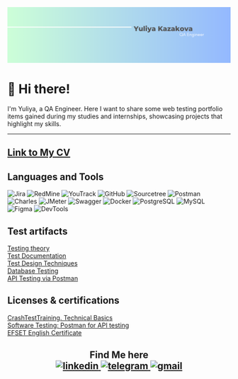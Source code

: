 [![Header](https://github.com/YuliyaKazakova66/YuliyaKazakova66/blob/main/assets/Grey%20Minimalist%20Graphic%20Designer%20Linkedin%20Banner%20(1).png)](https://www.linkedin.com/in/yulia-kazakova/)

# 👋 Hi there!
 <p>I'm Yuliya, a QA Engineer. Here I want to share some web testing portfolio items gained during my studies and internships, showcasing projects that highlight my skills.</p>

---

## [Link to My CV](https://drive.google.com/file/d/1_xBqKxzGbolyhIoi204hOFulAcsG5VVt/view?usp=sharing)

## Languages and Tools
![Jira](https://img.shields.io/badge/-Jira-black?style=for-the-badge&logo=Jira&logoColor=blue)
![RedMine](https://img.shields.io/badge/-RedMine-black?style=for-the-badge&logo=RedMine&logoColor=red)
![YouTrack](https://img.shields.io/badge/-YouTrack-black?style=for-the-badge&logo=YouTrack&logoColor=red)
![GitHub](https://img.shields.io/badge/-GitHub-black?style=for-the-badge&logo=github)
![Sourcetree](https://img.shields.io/badge/-Sourcetree-black?style=for-the-badge&logo=Sourcetree&logoColor=blue)
![Postman](https://img.shields.io/badge/-Postman-black?style=for-the-badge&logo=postman)
![Charles](https://img.shields.io/badge/-Charles-black?style=for-the-badge&logo=Charles)
![JMeter](https://img.shields.io/badge/-JMeter-black?style=for-the-badge&logo=apache&logoColor=red)
![Swagger](https://img.shields.io/badge/-Swagger-black?style=for-the-badge&logo=swagger)
![Docker](https://img.shields.io/badge/-Docker-black?style=for-the-badge&logo=Docker)
![PostgreSQL](https://img.shields.io/badge/-PostgreSQL-black?style=for-the-badge&logo=PostgreSQL)
![MySQL](https://img.shields.io/badge/-MySQL-black?style=for-the-badge&logo=MySQL)
![Figma](https://img.shields.io/badge/-Figma-black?style=for-the-badge&logo=Figma&logoColor=purple)
![DevTools](https://img.shields.io/badge/-DevTools-black?style=for-the-badge&logo=googlechrome&logoColor=green)

## Test artifacts
[Testing theory](https://github.com/YuliyaKazakova66/Testing-theory)  
[Test Documentation](https://github.com/YuliyaKazakova66/Test-Documentation)  
[Test Design Techniques](https://github.com/YuliyaKazakova66/Test-Design-Techniques)  
[Database Testing](https://github.com/YuliyaKazakova66/Database-Testing)    
[API Testing via Postman](https://github.com/YuliyaKazakova66/Api-Testing-via-Postman)

## Licenses & certifications 
[CrashTestTraining. Technical Basics](https://drive.google.com/file/d/1cslsMwjbFA3odOROmNNlM7vrNJmszq06/view)  
[Software Testing: Postman for API testing](https://drive.google.com/file/d/1a4ssp9VxOXUApcTQ6tVK5le5HPq1j5g3/view?usp=sharing)  
[EFSET English Certificate](https://www.efset.org/cert/R3cz3i)

<h2 align="center"> Find Me here </h> 
<div id="badges">
    <a href="https://www.linkedin.com/in/yulia-kazakova/" target="_blank">
      <img src="https://cdn-icons-png.flaticon.com/512/2504/2504799.png" width="40" height="40" alt="linkedin" />
    </a>
    <a href="https://t.me/ulxz66" target="_blank">
      <img src="https://cdn-icons-png.flaticon.com/512/2111/2111646.png" width="40" height="40" alt="telegram" />
    </a>
     <a href="mailto:kazakova.6696@gmail.com" target="_blank">
      <img src="https://img.icons8.com/?size=512&id=P7UIlhbpWzZm&format=png" width="40" height="40" alt="gmail" />
    </a>
  </div>
